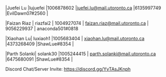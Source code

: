 |Juefei Lu |lujuefei |1006878602 |juefei.lu@mail.utoronto.ca |6135997749 |EvilDawn07#2560 |

|Faizan Riaz | riazfai2 | 1004927074 | faizan.riaz@mail.utoronto.ca | 9056229937 | anaconda501#0818

|Xiaohan Lu| luxiaoh1 |1005683404 | xiaohan.lu@mail.utoronto.ca |4373268409 |ShawLue#8354 |

|Parth Solanki| solank30 |1005244415 | parth.solanki@mail.utoronto.ca |6475680091 |ShawLue#8354 |

Discord Chat/Server Invite: https://discord.gg/YvTAsJKnph
